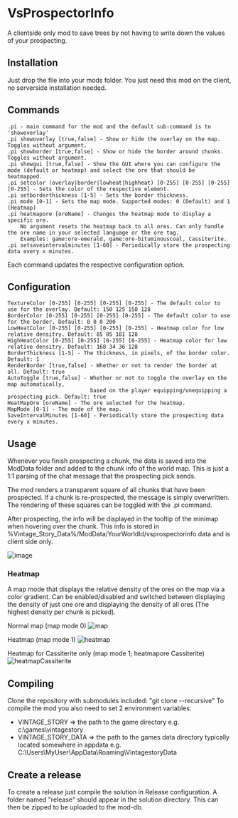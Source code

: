 # VsProspectorInfo
A clientside only mod to save trees by not having to write down the values of your prospecting.
## Installation
Just drop the file into your mods folder. You just need this mod on the client, no serverside installation needed.


## Commands

    .pi - main command for the mod and the default sub-command is to 'showoverlay'
    .pi showoverlay [true,false] - Show or hide the overlay on the map. Toggles without argument.
    .pi showborder [true,false] - Show or hide the border around chunks. Toggles without argument.
    .pi showgui [true,false] - Show the GUI where you can configure the mode (default or heatmap) and select the ore that should be heatmapped.
    .pi setcolor (overlay|border|lowheat|highheat) [0-255] [0-255] [0-255] [0-255] - Sets the color of the respective element.
    .pi setborderthickness [1-5] - Sets the border thickness. 
    .pi mode [0-1] - Sets the map mode. Supported modes: 0 (Default) and 1 (Heatmap)
    .pi heatmapore [oreName] - Changes the heatmap mode to display a specific ore.
        No argument resets the heatmap back to all ores. Can only handle the ore name in your selected language or the ore tag.
        Examples: game:ore-emerald, game:ore-bituminouscoal, Cassiterite.
    .pi setsaveintervalminutes [1-60] - Periodically store the prospecting data every x minutes.

Each command updates the respective configuration option.

## Configuration

    TextureColor [0-255] [0-255] [0-255] [0-255] - The default color to use for the overlay. Default: 150 125 150 128
    BorderColor [0-255] [0-255] [0-255] [0-255] - The default color to use for the border. Default: 0 0 0 200
    LowHeatColor [0-255] [0-255] [0-255] [0-255] - Heatmap color for low relative densitry. Default: 85 85 181 128
    HighHeatColor [0-255] [0-255] [0-255] [0-255] - Heatmap color for low relative densitry. Default: 168 34 36 128
    BorderThickness [1-5] - The thickness, in pixels, of the border color. Default: 1
    RenderBorder [true,false] - Whether or not to render the border at all. Default: true
    AutoToggle [true,false] - Whether or not to toggle the overlay on the map automatically, 
                              based on the player equipping/unequipping a prospecting pick. Default: true
    HeatMapOre [oreName] - The ore selected for the heatmap.
    MapMode [0-1] - The mode of the map.
    SaveIntervalMinutes [1-60] - Periodically store the prospecting data every x minutes.

## Usage

Whenever you finish prospecting a chunk, the data is saved into the ModData folder and added to the chunk info of the world map. This is just a 1:1 parsing of the chat message that the prospecting pick sends. 

The mod renders a transparent square of all chunks that have been prospected. If a chunk is re-prospected, the message is simply overwritten. The rendering of these squares can be toggled with the .pi command.

After prospecting, the info will be displayed in the tooltip of the minimap when hovering over the chunk. This info is stored in %Vintage_Story_Data%/ModData/YourWorldId/vsprospectorinfo.data and is client side only.

![image](https://user-images.githubusercontent.com/5238284/79952656-09e3f680-847b-11ea-96c9-b4cb9b47355f.png)

### Heatmap

A map mode that displays the relative density of the ores on the map via a color gradient. Can be enabled/disabled and switched between displaying the density of just one ore and displaying the density of all ores (The highest density per chunk is picked).

Normal map (map mode 0)
![map](https://user-images.githubusercontent.com/24532072/168427928-96b134aa-288d-4d4c-ade6-ddcb002c6d51.png)


Heatmap (map mode 1)
![heatmap](https://user-images.githubusercontent.com/24532072/168427930-571788d3-eca5-4cbb-b6d6-caf2c6b9bcd1.png)


Heatmap for Cassiterite only (map mode 1; heatmapore Cassiterite)
![heatmapCassiterite](https://user-images.githubusercontent.com/24532072/168427932-9fd7020f-3248-4708-8f68-25a082a86bd2.png)



## Compiling
Clone the repository with submodules included: "git clone --recursive"
To compile the mod you also need to set 2 environment variables:
- VINTAGE_STORY => the path to the game directory e.g. c:\games\vintagestory
- VINTAGE_STORY_DATA => the path to the games data directory typically located somewhere in appdata e.g. C:\Users\MyUser\AppData\Roaming\VintagestoryData

## Create a release
To create a release just compile the solution in Release configuration. A folder named "release" should appear in the solution directory.
This can then be zipped to be uploaded to the mod-db.
